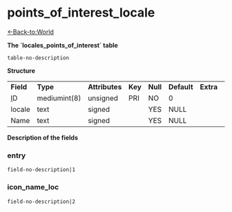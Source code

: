 # points\_of\_interest\_locale

[<-Back-to:World](database-world.md)

**The \`locales\_points\_of\_interest\` table**

`table-no-description`

**Structure**

|                                        |              |                |         |          |             |           |             |
|----------------------------------------|--------------|----------------|---------|----------|-------------|-----------|-------------|
| **Field**                              | **Type**     | **Attributes** | **Key** | **Null** | **Default** | **Extra** | **Comment** |
| [I](#points_of_interest_locale-entry)D | mediumint(8) | unsigned       | PRI     | NO       | 0           |           |             |
| locale                                 | text         | signed         |         | YES      | NULL        |           |             |
| Name                                   | text         | signed         |         | YES      | NULL        |           |             |

**Description of the fields**

### entry

`field-no-description|1`

### icon\_name\_loc

`field-no-description|2`
